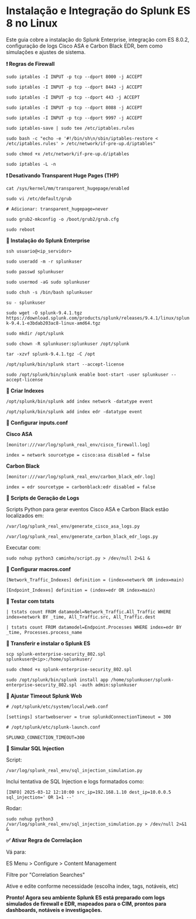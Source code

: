 # Instalação e Integração do Splunk ES 8 no Linux

Este guia cobre a instalação do Splunk Enterprise, integração com ES 8.0.2, configuração de logs Cisco ASA e Carbon Black EDR, bem como simulações e ajustes de sistema.

**❗ Regras de Firewall**

`sudo iptables -I INPUT -p tcp --dport 8000 -j ACCEPT`

`sudo iptables -I INPUT -p tcp --dport 8443 -j ACCEPT`

`sudo iptables -I INPUT -p tcp --dport 443 -j ACCEPT`

`sudo iptables -I INPUT -p tcp --dport 8088 -j ACCEPT`

`sudo iptables -I INPUT -p tcp --dport 9997 -j ACCEPT`

`sudo iptables-save | sudo tee /etc/iptables.rules`

`sudo bash -c "echo -e '#!/bin/sh\n/sbin/iptables-restore < /etc/iptables.rules' > /etc/network/if-pre-up.d/iptables"`

`sudo chmod +x /etc/network/if-pre-up.d/iptables`

`sudo iptables -L -n`

**❗ Desativando Transparent Huge Pages (THP)**

`cat /sys/kernel/mm/transparent_hugepage/enabled`

`sudo vi /etc/default/grub`

`# Adicionar: transparent_hugepage=never`

`sudo grub2-mkconfig -o /boot/grub2/grub.cfg`

`sudo reboot`

**🔧 Instalação do Splunk Enterprise**

`ssh usuario@<ip_servidor>`

`sudo useradd -m -r splunkuser`

`sudo passwd splunkuser`

`sudo usermod -aG sudo splunkuser`

`sudo chsh -s /bin/bash splunkuser`

`su - splunkuser`

`sudo wget -O splunk-9.4.1.tgz https://download.splunk.com/products/splunk/releases/9.4.1/linux/splunk-9.4.1-e3bdab203ac8-linux-amd64.tgz`

`sudo mkdir /opt/splunk`

`sudo chown -R splunkuser:splunkuser /opt/splunk`

`tar -xzvf splunk-9.4.1.tgz -C /opt`

`/opt/splunk/bin/splunk start --accept-license`

`sudo /opt/splunk/bin/splunk enable boot-start -user splunkuser --accept-license`

**🔧 Criar Indexes**

`/opt/splunk/bin/splunk add index network -datatype event`

`/opt/splunk/bin/splunk add index edr -datatype event`

**🔧 Configurar inputs.conf**

**Cisco ASA**

`[monitor:///var/log/splunk_real_env/cisco_firewall.log]`

`index = network
sourcetype = cisco:asa
disabled = false`

**Carbon Black**

`[monitor:///var/log/splunk_real_env/carbon_black_edr.log]`

`index = edr
sourcetype = carbonblack:edr
disabled = false`

**🔧 Scripts de Geração de Logs**

Scripts Python para gerar eventos Cisco ASA e Carbon Black estão localizados em:

`/var/log/splunk_real_env/generate_cisco_asa_logs.py`

`/var/log/splunk_real_env/generate_carbon_black_edr_logs.py`

Executar com:

`sudo nohup python3 caminho/script.py > /dev/null 2>&1 &`

**🔧 Configurar macros.conf**

`[Network_Traffic_Indexes]
definition = (index=network OR index=main)`

`[Endpoint_Indexes]
definition = (index=edr OR index=main)`

**🔧 Testar com tstats**

`| tstats count FROM datamodel=Network_Traffic.All_Traffic WHERE index=network BY _time, All_Traffic.src, All_Traffic.dest`

`| tstats count FROM datamodel=Endpoint.Processes WHERE index=edr BY _time, Processes.process_name`

**🧪 Transferir e instalar o Splunk ES**

`scp splunk-enterprise-security_802.spl splunkuser@<ip>:/home/splunkuser/`

`sudo chmod +x splunk-enterprise-security_802.spl`

`sudo /opt/splunk/bin/splunk install app /home/splunkuser/splunk-enterprise-security_802.spl -auth admin:splunkuser`

**🧪 Ajustar Timeout Splunk Web**

`# /opt/splunk/etc/system/local/web.conf`

`[settings]
startwebserver = true
splunkdConnectionTimeout = 300`

`# /opt/splunk/etc/splunk-launch.conf`

`SPLUNKD_CONNECTION_TIMEOUT=300`

**🧪 Simular SQL Injection**

Script: 

`/var/log/splunk_real_env/sql_injection_simulation.py`

Inclui tentativa de SQL Injection e logs formatados como:

`[INFO] 2025-03-12 12:10:00 src_ip=192.168.1.10 dest_ip=10.0.0.5 sql_injection=' OR 1=1 --'`

Rodar:

`sudo nohup python3 /var/log/splunk_real_env/sql_injection_simulation.py > /dev/null 2>&1 &`

**✅ Ativar Regra de Correlaçãon**

Vá para:

ES Menu > Configure > Content Management

Filtre por "Correlation Searches"

Ative e edite conforme necessidade (escolha index, tags, notáveis, etc)

**Pronto! Agora seu ambiente Splunk ES está preparado com logs simulados de firewall e EDR, mapeados para o CIM, prontos para dashboards, notáveis e investigações.**

